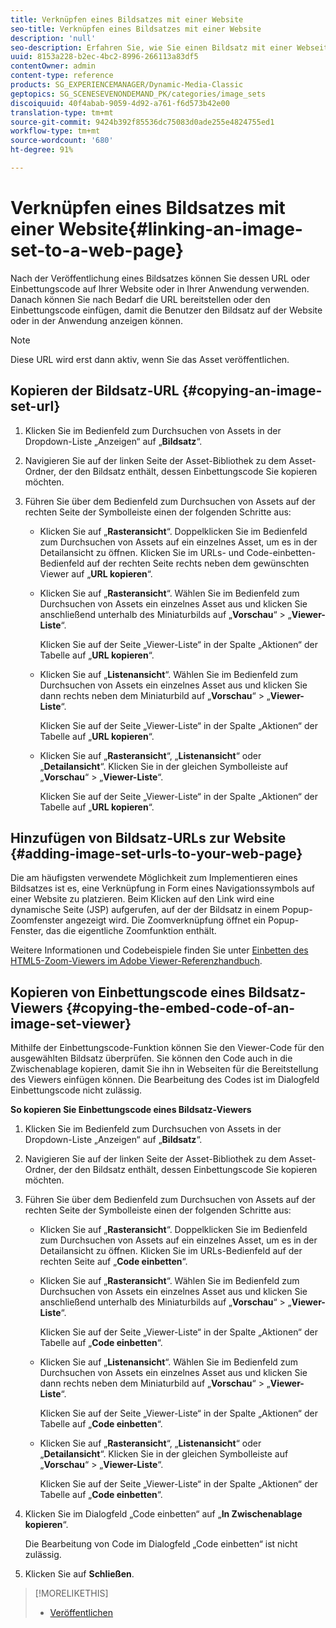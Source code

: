 ```yaml
---
title: Verknüpfen eines Bildsatzes mit einer Website
seo-title: Verknüpfen eines Bildsatzes mit einer Website
description: 'null'
seo-description: Erfahren Sie, wie Sie einen Bildsatz mit einer Webseite verknüpfen.
uuid: 8153a228-b2ec-4bc2-8996-266113a83df5
contentOwner: admin
content-type: reference
products: SG_EXPERIENCEMANAGER/Dynamic-Media-Classic
geptopics: SG_SCENESEVENONDEMAND_PK/categories/image_sets
discoiquuid: 40f4abab-9059-4d92-a761-f6d573b42e00
translation-type: tm+mt
source-git-commit: 9424b392f85536dc75083d0ade255e4824755ed1
workflow-type: tm+mt
source-wordcount: '680'
ht-degree: 91%

---
```



# Verknüpfen eines Bildsatzes mit einer Website{#linking-an-image-set-to-a-web-page}

Nach der Veröffentlichung eines Bildsatzes können Sie dessen URL oder Einbettungscode auf Ihrer Website oder in Ihrer Anwendung verwenden. Danach können Sie nach Bedarf die URL bereitstellen oder den Einbettungscode einfügen, damit die Benutzer den Bildsatz auf der Website oder in der Anwendung anzeigen können.

>[!NOTE]
>
>Diese URL wird erst dann aktiv, wenn Sie das Asset veröffentlichen.

## Kopieren der Bildsatz-URL {#copying-an-image-set-url}

1. Klicken Sie im Bedienfeld zum Durchsuchen von Assets in der Dropdown-Liste „Anzeigen“ auf „**Bildsatz**“.
1. Navigieren Sie auf der linken Seite der Asset-Bibliothek zu dem Asset-Ordner, der den Bildsatz enthält, dessen Einbettungscode Sie kopieren möchten.
1. Führen Sie über dem Bedienfeld zum Durchsuchen von Assets auf der rechten Seite der Symbolleiste einen der folgenden Schritte aus:

   * Klicken Sie auf „**Rasteransicht**“. Doppelklicken Sie im Bedienfeld zum Durchsuchen von Assets auf ein einzelnes Asset, um es in der Detailansicht zu öffnen. Klicken Sie im URLs- und Code-einbetten-Bedienfeld auf der rechten Seite rechts neben dem gewünschten Viewer auf „**URL kopieren**“.
   * Klicken Sie auf „**Rasteransicht**“. Wählen Sie im Bedienfeld zum Durchsuchen von Assets ein einzelnes Asset aus und klicken Sie anschließend unterhalb des Miniaturbilds auf „**Vorschau**“ > „**Viewer-Liste**“.

      Klicken Sie auf der Seite „Viewer-Liste“ in der Spalte „Aktionen“ der Tabelle auf „**URL kopieren**“.

   * Klicken Sie auf „**Listenansicht**“. Wählen Sie im Bedienfeld zum Durchsuchen von Assets ein einzelnes Asset aus und klicken Sie dann rechts neben dem Miniaturbild auf „**Vorschau**“ > „**Viewer-Liste**“.

      Klicken Sie auf der Seite „Viewer-Liste“ in der Spalte „Aktionen“ der Tabelle auf „**URL kopieren**“.

   * Klicken Sie auf „**Rasteransicht**“, „**Listenansicht**“ oder „**Detailansicht**“. Klicken Sie in der gleichen Symbolleiste auf „**Vorschau**“ > „**Viewer-Liste**“.

      Klicken Sie auf der Seite „Viewer-Liste“ in der Spalte „Aktionen“ der Tabelle auf „**URL kopieren**“.

## Hinzufügen von Bildsatz-URLs zur Website  {#adding-image-set-urls-to-your-web-page}

Die am häufigsten verwendete Möglichkeit zum Implementieren eines Bildsatzes ist es, eine Verknüpfung in Form eines Navigationssymbols auf einer Website zu platzieren. Beim Klicken auf den Link wird eine dynamische Seite (JSP) aufgerufen, auf der der Bildsatz in einem Popup-Zoomfenster angezeigt wird. Die Zoomverknüpfung öffnet ein Popup-Fenster, das die eigentliche Zoomfunktion enthält.

Weitere Informationen und Codebeispiele finden Sie unter [Einbetten des HTML5-Zoom-Viewers im Adobe Viewer-Referenzhandbuch](https://docs.adobe.com/content/help/en/dynamic-media-developer-resources/library/viewers-aem-assets-dmc/zoom/c-html5-20-zoom-viewer-about.html).

## Kopieren von Einbettungscode eines Bildsatz-Viewers {#copying-the-embed-code-of-an-image-set-viewer}

Mithilfe der Einbettungscode-Funktion können Sie den Viewer-Code für den ausgewählten Bildsatz überprüfen. Sie können den Code auch in die Zwischenablage kopieren, damit Sie ihn in Webseiten für die Bereitstellung des Viewers einfügen können. Die Bearbeitung des Codes ist im Dialogfeld Einbettungscode nicht zulässig.

**So kopieren Sie Einbettungscode eines Bildsatz-Viewers**

1. Klicken Sie im Bedienfeld zum Durchsuchen von Assets in der Dropdown-Liste „Anzeigen“ auf „**Bildsatz**“.
1. Navigieren Sie auf der linken Seite der Asset-Bibliothek zu dem Asset-Ordner, der den Bildsatz enthält, dessen Einbettungscode Sie kopieren möchten.
1. Führen Sie über dem Bedienfeld zum Durchsuchen von Assets auf der rechten Seite der Symbolleiste einen der folgenden Schritte aus:

   * Klicken Sie auf „**Rasteransicht**“. Doppelklicken Sie im Bedienfeld zum Durchsuchen von Assets auf ein einzelnes Asset, um es in der Detailansicht zu öffnen. Klicken Sie im URLs-Bedienfeld auf der rechten Seite auf „**Code einbetten**“.
   * Klicken Sie auf „**Rasteransicht**“. Wählen Sie im Bedienfeld zum Durchsuchen von Assets ein einzelnes Asset aus und klicken Sie anschließend unterhalb des Miniaturbilds auf „**Vorschau**“ > „**Viewer-Liste**“.

      Klicken Sie auf der Seite „Viewer-Liste“ in der Spalte „Aktionen“ der Tabelle auf „**Code einbetten**“.

   * Klicken Sie auf „**Listenansicht**“. Wählen Sie im Bedienfeld zum Durchsuchen von Assets ein einzelnes Asset aus und klicken Sie dann rechts neben dem Miniaturbild auf „**Vorschau**“ > „**Viewer-Liste**“.

      Klicken Sie auf der Seite „Viewer-Liste“ in der Spalte „Aktionen“ der Tabelle auf „**Code einbetten**“.

   * Klicken Sie auf „**Rasteransicht**“, „**Listenansicht**“ oder „**Detailansicht**“. Klicken Sie in der gleichen Symbolleiste auf „**Vorschau**“ > „**Viewer-Liste**“.

      Klicken Sie auf der Seite „Viewer-Liste“ in der Spalte „Aktionen“ der Tabelle auf „**Code einbetten**“.

1. Klicken Sie im Dialogfeld „Code einbetten“ auf „**In Zwischenablage kopieren**“.

   Die Bearbeitung von Code im Dialogfeld „Code einbetten“ ist nicht zulässig.

1. Klicken Sie auf **Schließen**.

>[!MORELIKETHIS]
>
>* [Veröffentlichen](publishing-files.md#publishing_files)

